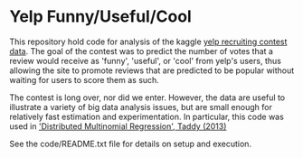 Yelp Funny/Useful/Cool
======

This repository hold code for analysis of the kaggle [yelp recruiting contest data](http://www.kaggle.com/c/yelp-recruiting/data). The goal of the contest was to predict the number of votes that a review would receive as 
'funny', 'useful', or 'cool' from yelp's users, thus allowing the site to promote reviews that are predicted to be popular without waiting for users to score them as such.  

The contest is long over, nor did we enter.  However, the data are useful to illustrate a variety of big data analysis issues, but are small enough for relatively fast estimation and experimentation.  In particular, this code was used in ['Distributed Multinomial Regression', Taddy (2013)](http://arxiv.org/abs/1311.6139)

See the code/README.txt file for details on setup and execution.